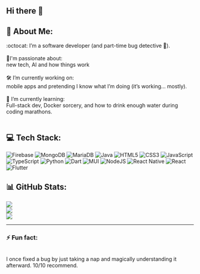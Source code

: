 ## Hi there 👋

## 💫 About Me:
:octocat: I’m a software developer (and part-time bug detective 🐛).<br><br>🌟I'm passionate about:<br> new tech, AI and how things work <br><br>🛠️ I’m currently working on:<br>mobile apps and pretending I know what I’m doing (it’s working… mostly).<br><br>🌱 I’m currently learning:<br>Full-stack dev, Docker sorcery, and how to drink enough water during coding marathons.<br><br>


## 💻 Tech Stack:
![Firebase](https://img.shields.io/badge/firebase-a08021?style=flat&logo=firebase&logoColor=ffcd34) ![MongoDB](https://img.shields.io/badge/MongoDB-%234ea94b.svg?style=flat&logo=mongodb&logoColor=white) ![MariaDB](https://img.shields.io/badge/MariaDB-003545?style=flat&logo=mariadb&logoColor=white) ![Java](https://img.shields.io/badge/java-%23ED8B00.svg?style=flat&logo=openjdk&logoColor=white) ![HTML5](https://img.shields.io/badge/html5-%23E34F26.svg?style=flat&logo=html5&logoColor=white) ![CSS3](https://img.shields.io/badge/css3-%231572B6.svg?style=flat&logo=css3&logoColor=white) ![JavaScript](https://img.shields.io/badge/javascript-%23323330.svg?style=flat&logo=javascript&logoColor=%23F7DF1E) ![TypeScript](https://img.shields.io/badge/typescript-%23007ACC.svg?style=flat&logo=typescript&logoColor=white) ![Python](https://img.shields.io/badge/python-3670A0?style=flat&logo=python&logoColor=ffdd54) ![Dart](https://img.shields.io/badge/dart-%230175C2.svg?style=flat&logo=dart&logoColor=white) ![MUI](https://img.shields.io/badge/MUI-%230081CB.svg?style=flat&logo=mui&logoColor=white) ![NodeJS](https://img.shields.io/badge/node.js-6DA55F?style=flat&logo=node.js&logoColor=white) ![React Native](https://img.shields.io/badge/react_native-%2320232a.svg?style=flat&logo=react&logoColor=%2361DAFB) ![React](https://img.shields.io/badge/react-%2320232a.svg?style=flat&logo=react&logoColor=%2361DAFB) ![Flutter](https://img.shields.io/badge/Flutter-%2302569B.svg?style=flat&logo=Flutter&logoColor=white)

## 📊 GitHub Stats:
![](https://github-readme-stats.vercel.app/api?username=naycmmkyaw&theme=yeblu&hide_border=false&include_all_commits=true&count_private=true)<br/>
![](https://nirzak-streak-stats.vercel.app/?user=naycmmkyaw&theme=yeblu&hide_border=false)<br/>
![](https://github-readme-stats.vercel.app/api/top-langs/?username=naycmmkyaw&theme=yeblu&hide_border=false&include_all_commits=true&count_private=true&layout=compact)

---

### ⚡ Fun fact:
<br>I once fixed a bug by just taking a nap and magically understanding it afterward. 10/10 recommend.

<!-- Proudly created with GPRM ( https://gprm.itsvg.in ) -->
